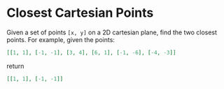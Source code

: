 # Closest Cartesian Points

Given a set of points `[x, y]` on a 2D cartesian plane, find the two closest points. For example, given the points:

```json
[[1, 1], [-1, -1], [3, 4], [6, 1], [-1, -6], [-4, -3]]
```

return

```json
[[1, 1], [-1, -1]]
```
